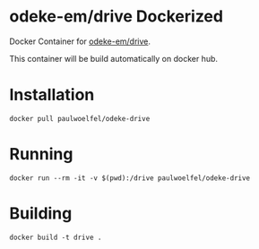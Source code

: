 # odeke-em/drive Dockerized
Docker Container for [odeke-em/drive](https://github.com/odeke-em/drive).

This container will be build automatically on docker hub. 

# Installation

```
docker pull paulwoelfel/odeke-drive
```

# Running

```
docker run --rm -it -v $(pwd):/drive paulwoelfel/odeke-drive
```

# Building

```
docker build -t drive .
```
